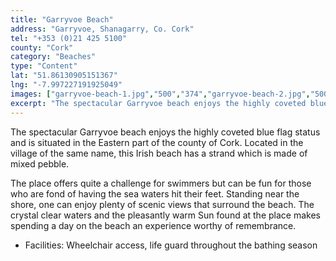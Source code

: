 ```yaml
---
title: "Garryvoe Beach"
address: "Garryvoe, Shanagarry, Co. Cork"
tel: "+353 (0)21 425 5100"
county: "Cork"
category: "Beaches"
type: "Content"
lat: "51.86130905151367"
lng: "-7.997227191925049"
images: ["garryvoe-beach-1.jpg","500","374","garryvoe-beach-2.jpg","500","190","garryvoe-beach-3.jpg","350","235"]
excerpt: "The spectacular Garryvoe beach enjoys the highly coveted blue flag status and is situated in the Eastern part of the county of Cork. Located in the vi..."
---
```

<p>The spectacular Garryvoe beach enjoys the highly coveted blue flag status and is situated in the Eastern part of the county of Cork. Located in the village of the same name, this Irish beach has a strand which is made of mixed pebble. </p>  
    <p>The place offers quite a challenge for swimmers but can be fun for those who are fond of having the sea waters hit their feet. Standing near the shore, one can enjoy plenty of scenic views that surround the beach. The crystal clear waters and the pleasantly warm Sun found at the place makes spending a day on the beach an experience worthy of remembrance. </p>   
    <ul> 
        <li>Facilities: Wheelchair access, life guard throughout the bathing season</li> </ul>